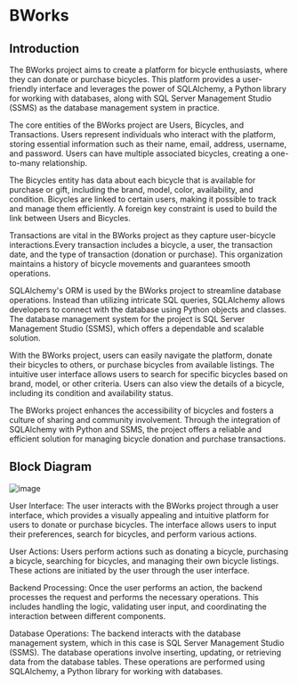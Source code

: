 # BWorks
## Introduction

The BWorks project aims to create a platform for bicycle enthusiasts, where they can donate or purchase bicycles. This platform provides a user-friendly interface and leverages the power of SQLAlchemy, a  Python library for working with databases, along with SQL Server Management Studio (SSMS) as the database management system in practice.

The core entities of the BWorks project are Users, Bicycles, and Transactions. Users represent individuals who interact with the platform, storing essential information such as their name, email, address, username, and password. Users can have multiple associated bicycles, creating a one-to-many relationship.

The Bicycles entity has data about each bicycle that is available for purchase or gift, including the brand, model, color, availability, and condition. Bicycles are linked to certain users, making it possible to track and manage them efficiently. A foreign key constraint is used to build the link between Users and Bicycles.

Transactions are vital in the BWorks project as they capture user-bicycle interactions.Every transaction includes a bicycle, a user, the transaction date, and the type of transaction (donation or purchase). This organization maintains a history of bicycle movements and guarantees smooth operations.

SQLAlchemy's ORM is used by the BWorks project to streamline database operations. Instead than utilizing intricate SQL queries, SQLAlchemy allows developers to connect with the database using Python objects and classes. The database management system for the project is SQL Server Management Studio (SSMS), which offers a dependable and scalable solution.

With the BWorks project, users can easily navigate the platform, donate their bicycles to others, or purchase bicycles from available listings. The intuitive user interface allows users to search for specific bicycles based on brand, model, or other criteria. Users can also view the details of a bicycle, including its condition and availability status.

The BWorks project enhances the accessibility of bicycles and fosters a culture of sharing and community involvement. Through the integration of SQLAlchemy with Python and SSMS, the project offers a reliable and efficient solution for managing bicycle donation and purchase transactions.

## Block Diagram


![image](https://github.com/KNagaPrasad/BWorks/assets/129809773/c7247ce7-2e8f-455b-8af3-575fb940fbd5)

User Interface: The user interacts with the BWorks project through a user interface, which provides a visually appealing and intuitive platform for users to donate or purchase bicycles. The interface allows users to input their preferences, search for bicycles, and perform various actions.

User Actions: Users perform actions such as donating a bicycle, purchasing a bicycle, searching for bicycles, and managing their own bicycle listings. These actions are initiated by the user through the user interface.

Backend Processing: Once the user performs an action, the backend processes the request and performs the necessary operations. This includes handling the logic, validating user input, and coordinating the interaction between different components.

Database Operations: The backend interacts with the database management system, which in this case is SQL Server Management Studio (SSMS). The database operations involve inserting, updating, or retrieving data from the database tables. These operations are performed using SQLAlchemy, a Python library for working with databases.


